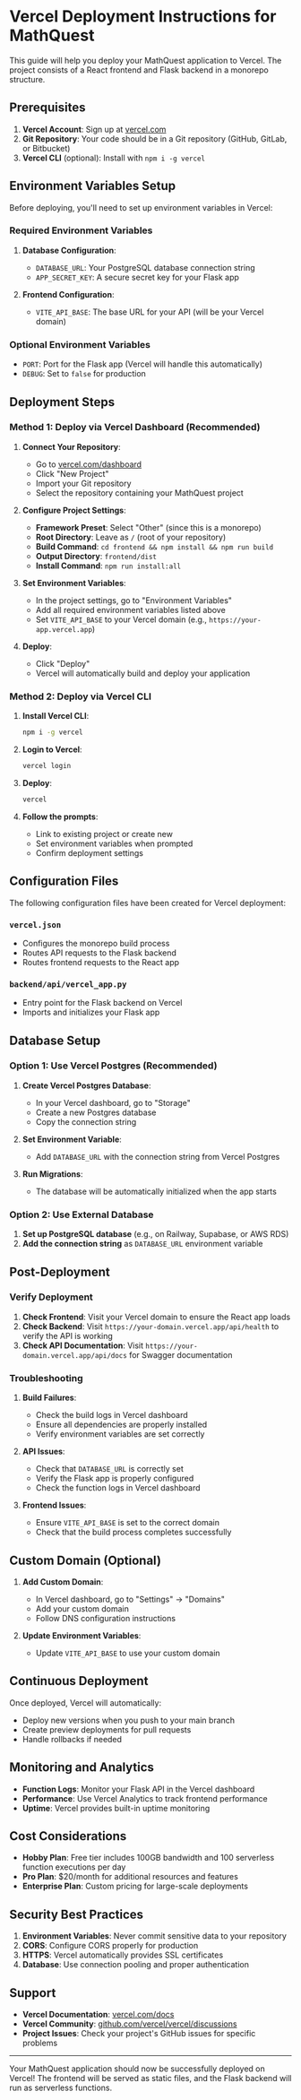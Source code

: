 # Vercel Deployment Instructions for MathQuest

This guide will help you deploy your MathQuest application to Vercel. The project consists of a React frontend and Flask backend in a monorepo structure.

## Prerequisites

1. **Vercel Account**: Sign up at [vercel.com](https://vercel.com)
2. **Git Repository**: Your code should be in a Git repository (GitHub, GitLab, or Bitbucket)
3. **Vercel CLI** (optional): Install with `npm i -g vercel`

## Environment Variables Setup

Before deploying, you'll need to set up environment variables in Vercel:

### Required Environment Variables

1. **Database Configuration**:
   - `DATABASE_URL`: Your PostgreSQL database connection string
   - `APP_SECRET_KEY`: A secure secret key for your Flask app

2. **Frontend Configuration**:
   - `VITE_API_BASE`: The base URL for your API (will be your Vercel domain)

### Optional Environment Variables

- `PORT`: Port for the Flask app (Vercel will handle this automatically)
- `DEBUG`: Set to `false` for production

## Deployment Steps

### Method 1: Deploy via Vercel Dashboard (Recommended)

1. **Connect Your Repository**:
   - Go to [vercel.com/dashboard](https://vercel.com/dashboard)
   - Click "New Project"
   - Import your Git repository
   - Select the repository containing your MathQuest project

2. **Configure Project Settings**:
   - **Framework Preset**: Select "Other" (since this is a monorepo)
   - **Root Directory**: Leave as `/` (root of your repository)
   - **Build Command**: `cd frontend && npm install && npm run build`
   - **Output Directory**: `frontend/dist`
   - **Install Command**: `npm run install:all`

3. **Set Environment Variables**:
   - In the project settings, go to "Environment Variables"
   - Add all required environment variables listed above
   - Set `VITE_API_BASE` to your Vercel domain (e.g., `https://your-app.vercel.app`)

4. **Deploy**:
   - Click "Deploy"
   - Vercel will automatically build and deploy your application

### Method 2: Deploy via Vercel CLI

1. **Install Vercel CLI**:
   ```bash
   npm i -g vercel
   ```

2. **Login to Vercel**:
   ```bash
   vercel login
   ```

3. **Deploy**:
   ```bash
   vercel
   ```

4. **Follow the prompts**:
   - Link to existing project or create new
   - Set environment variables when prompted
   - Confirm deployment settings

## Configuration Files

The following configuration files have been created for Vercel deployment:

### `vercel.json`
- Configures the monorepo build process
- Routes API requests to the Flask backend
- Routes frontend requests to the React app

### `backend/api/vercel_app.py`
- Entry point for the Flask backend on Vercel
- Imports and initializes your Flask app

## Database Setup

### Option 1: Use Vercel Postgres (Recommended)

1. **Create Vercel Postgres Database**:
   - In your Vercel dashboard, go to "Storage"
   - Create a new Postgres database
   - Copy the connection string

2. **Set Environment Variable**:
   - Add `DATABASE_URL` with the connection string from Vercel Postgres

3. **Run Migrations**:
   - The database will be automatically initialized when the app starts

### Option 2: Use External Database

1. **Set up PostgreSQL database** (e.g., on Railway, Supabase, or AWS RDS)
2. **Add the connection string** as `DATABASE_URL` environment variable

## Post-Deployment

### Verify Deployment

1. **Check Frontend**: Visit your Vercel domain to ensure the React app loads
2. **Check Backend**: Visit `https://your-domain.vercel.app/api/health` to verify the API is working
3. **Check API Documentation**: Visit `https://your-domain.vercel.app/api/docs` for Swagger documentation

### Troubleshooting

1. **Build Failures**:
   - Check the build logs in Vercel dashboard
   - Ensure all dependencies are properly installed
   - Verify environment variables are set correctly

2. **API Issues**:
   - Check that `DATABASE_URL` is correctly set
   - Verify the Flask app is properly configured
   - Check the function logs in Vercel dashboard

3. **Frontend Issues**:
   - Ensure `VITE_API_BASE` is set to the correct domain
   - Check that the build process completes successfully

## Custom Domain (Optional)

1. **Add Custom Domain**:
   - In Vercel dashboard, go to "Settings" → "Domains"
   - Add your custom domain
   - Follow DNS configuration instructions

2. **Update Environment Variables**:
   - Update `VITE_API_BASE` to use your custom domain

## Continuous Deployment

Once deployed, Vercel will automatically:
- Deploy new versions when you push to your main branch
- Create preview deployments for pull requests
- Handle rollbacks if needed

## Monitoring and Analytics

- **Function Logs**: Monitor your Flask API in the Vercel dashboard
- **Performance**: Use Vercel Analytics to track frontend performance
- **Uptime**: Vercel provides built-in uptime monitoring

## Cost Considerations

- **Hobby Plan**: Free tier includes 100GB bandwidth and 100 serverless function executions per day
- **Pro Plan**: $20/month for additional resources and features
- **Enterprise Plan**: Custom pricing for large-scale deployments

## Security Best Practices

1. **Environment Variables**: Never commit sensitive data to your repository
2. **CORS**: Configure CORS properly for production
3. **HTTPS**: Vercel automatically provides SSL certificates
4. **Database**: Use connection pooling and proper authentication

## Support

- **Vercel Documentation**: [vercel.com/docs](https://vercel.com/docs)
- **Vercel Community**: [github.com/vercel/vercel/discussions](https://github.com/vercel/vercel/discussions)
- **Project Issues**: Check your project's GitHub issues for specific problems

---

Your MathQuest application should now be successfully deployed on Vercel! The frontend will be served as static files, and the Flask backend will run as serverless functions.
